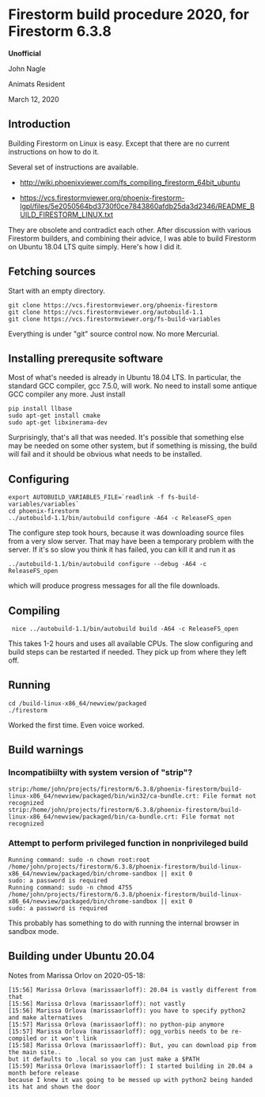 # Firestorm build procedure 2020, for Firestorm 6.3.8

**Unofficial**

John Nagle

Animats Resident

March 12, 2020

## Introduction
Building Firestorm on Linux is easy.
Except that there are no current instructions on how to do it.

Several set of instructions are available.

- http://wiki.phoenixviewer.com/fs_compiling_firestorm_64bit_ubuntu

- https://vcs.firestormviewer.org/phoenix-firestorm-lgpl/files/5e2050564bd3730f0ce7843860afdb25da3d2346/README_BUILD_FIRESTORM_LINUX.txt

They are obsolete and contradict each other. After discussion with various Firestorm builders,
and combining their advice, I was able to build Firestorm on Ubuntu 18.04 LTS quite simply.
Here's how I did it.

## Fetching sources
Start with an empty directory.

    git clone https://vcs.firestormviewer.org/phoenix-firestorm
    git clone https://vcs.firestormviewer.org/autobuild-1.1
    git clone https://vcs.firestormviewer.org/fs-build-variables
    
Everything is under "git" source control now. No more Mercurial.

## Installing prerequsite software

Most of what's needed is already in Ubuntu 18.04 LTS. In particular,
the standard GCC compiler, gcc 7.5.0, will work. No need to install
some antique GCC compiler any more.  Just install
  
    pip install llbase
    sudo apt-get install cmake
    sudo apt-get libxinerama-dev
   
Surprisingly, that's all that was needed. It's possible that something
else may be needed on some other system, but if something is missing,
the build will fail and it should be obvious what needs to be installed.

## Configuring

    export AUTOBUILD_VARIABLES_FILE=`readlink -f fs-build-variables/variables`
    cd phoenix-firestorm
    ../autobuild-1.1/bin/autobuild configure -A64 -c ReleaseFS_open
    
The configure step took hours, because it was downloading source files from a very slow server.
That may have been a temporary problem with the server.
If it's so slow you think it has failed, you can kill it and run it as

    ../autobuild-1.1/bin/autobuild configure --debug -A64 -c ReleaseFS_open 
    
which will produce progress messages for all the file downloads. 

## Compiling

     nice ../autobuild-1.1/bin/autobuild build -A64 -c ReleaseFS_open
     
This takes 1-2 hours and uses all available CPUs.
The slow configuring and build steps can be restarted if needed.
They pick up from where they left off.
     
## Running

    cd /build-linux-x86_64/newview/packaged
    ./firestorm
    
Worked the first time. Even voice worked.

## Build warnings

### Incompatibiilty with system version of "strip"?

    strip:/home/john/projects/firestorm/6.3.8/phoenix-firestorm/build-linux-x86_64/newview/packaged/bin/win32/ca-bundle.crt: File format not recognized
    strip:/home/john/projects/firestorm/6.3.8/phoenix-firestorm/build-linux-x86_64/newview/packaged/bin/ca-bundle.crt: File format not recognized
    
### Attempt to perform privileged function in nonprivileged build

    Running command: sudo -n chown root:root /home/john/projects/firestorm/6.3.8/phoenix-firestorm/build-linux-x86_64/newview/packaged/bin/chrome-sandbox || exit 0
    sudo: a password is required
    Running command: sudo -n chmod 4755 /home/john/projects/firestorm/6.3.8/phoenix-firestorm/build-linux-x86_64/newview/packaged/bin/chrome-sandbox || exit 0
    sudo: a password is required
    
This probably has something to do with running the internal browser in sandbox mode.

## Building under Ubuntu 20.04

Notes from Marissa Orlov on 2020-05-18:

    [15:56] Marissa Orlova (marissaorloff): 20.04 is vastly different from that
    [15:56] Marissa Orlova (marissaorloff): not vastly
    [15:56] Marissa Orlova (marissaorloff): you have to specify python2 and make alternatives
    [15:57] Marissa Orlova (marissaorloff): no python-pip anymore
    [15:57] Marissa Orlova (marissaorloff): ogg_vorbis needs to be re-compiled or it won't link
    [15:58] Marissa Orlova (marissaorloff): But, you can download pip from the main site.. 
    but it defaults to .local so you can just make a $PATH
    [15:59] Marissa Orlova (marissaorloff): I started building in 20.04 a month before release 
    because I knew it was going to be messed up with python2 being handed its hat and shown the door




